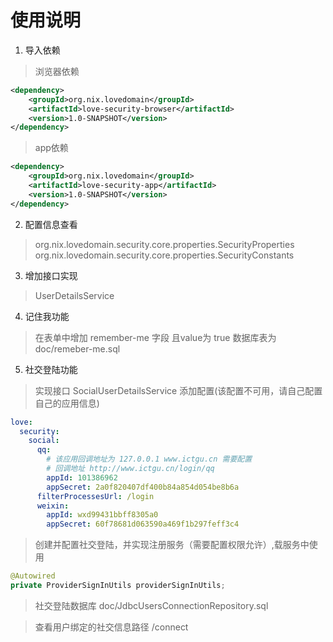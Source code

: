 # 使用说明
1. 导入依赖
> 浏览器依赖
```xml
<dependency>
    <groupId>org.nix.lovedomain</groupId>
    <artifactId>love-security-browser</artifactId>
    <version>1.0-SNAPSHOT</version>
</dependency>
```
> app依赖
```xml
<dependency>
    <groupId>org.nix.lovedomain</groupId>
    <artifactId>love-security-app</artifactId>
    <version>1.0-SNAPSHOT</version>
</dependency>
```
2. 配置信息查看 
> org.nix.lovedomain.security.core.properties.SecurityProperties
> org.nix.lovedomain.security.core.properties.SecurityConstants

3. 增加接口实现
> UserDetailsService

4. 记住我功能
> 在表单中增加 remember-me 字段 且value为 true
> 数据库表为 doc/remeber-me.sql

5. 社交登陆功能
> 实现接口 SocialUserDetailsService
> 添加配置(该配置不可用，请自己配置自己的应用信息)
```yaml
love:
  security:
    social:
      qq:
        # 该应用回调地址为 127.0.0.1 www.ictgu.cn 需要配置
        # 回调地址 http://www.ictgu.cn/login/qq
        appId: 101386962
        appSecret: 2a0f820407df400b84a854d054be8b6a
      filterProcessesUrl: /login
      weixin:
        appId: wxd99431bbff8305a0
        appSecret: 60f78681d063590a469f1b297feff3c4
```
> 创建并配置社交登陆，并实现注册服务（需要配置权限允许）,载服务中使用 
```java
@Autowired
private ProviderSignInUtils providerSignInUtils;
```
> 社交登陆数据库 doc/JdbcUsersConnectionRepository.sql

> 查看用户绑定的社交信息路径 /connect